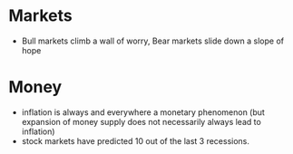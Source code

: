 # Markets
- Bull markets climb a wall of worry, Bear markets slide down a slope of hope


# Money
- inflation is always and everywhere a monetary phenomenon (but expansion of money supply does not necessarily always lead to inflation)
- stock markets have predicted 10 out of the last 3 recessions.